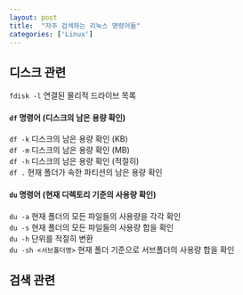 ```yaml
---
layout: post
title:  "자주 검색하는 리눅스 명령어들"
categories: ['Linux']
---
```



## 디스크 관련
`fdisk -l` 연결된 물리적 드라이브 목록

#### `df` 명령어 (디스크의 남은 용량 확인)
`df -k` 디스크의 남은 용량 확인 (KB)  
`df -m` 디스크의 남은 용량 확인 (MB)  
`df -h` 디스크의 남은 용량 확인 (적절히)  
`df .` 현재 폴더가 속한 파티션의 남은 용량 확인

#### `du` 명령어 (현재 디렉토리 기준의 사용량 확인)
`du -a` 현재 폴더의 모든 파일들의 사용량을 각각 확인  
`du -s` 현재 폴더의 모든 파일들의 사용량 합을 확인  
`du -h` 단위를 적절히 변환  
`du -sh <서브폴더명>` 현재 폴더 기준으로 서브폴더의 사용량 합을 확인

## 검색 관련
